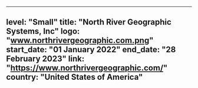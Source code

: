 
---
level: "Small"
title: "North River Geographic Systems, Inc"
logo: "www.northrivergeographic.com.png"
start_date: "01 January 2022"
end_date: "28 February 2023"
link: "https://www.northrivergeographic.com/"
country: "United States of America"
---
